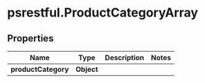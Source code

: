 # psrestful.ProductCategoryArray

## Properties
Name | Type | Description | Notes
------------ | ------------- | ------------- | -------------
**productCategory** | **Object** |  | 
